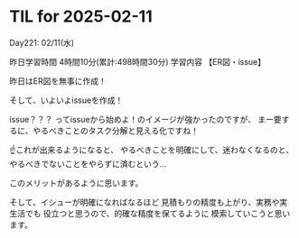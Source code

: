 # TIL for 2025-02-11

Day221: 02/11(水)

昨日学習時間 4時間10分(累計:498時間30分)
学習内容 【ER図・issue】

昨日はER図を無事に作成！

そして、いよいよissueを作成！

issue？？？
ってissueから始めよ！のイメージが強かったのですが、
まー要するに、やるべきことのタスク分解と見える化ですね！

☝️これが出来るようになると、
やるべきことを明確にして、迷わなくなるのと、
やるべきでないことをやらずに済むという…

このメリットがあるように思います。

そして、イシューが明確になればなるほど
見積もりの精度も上がり、実務や実生活でも
役立つと思うので、的確な精度を保てるように
模索していこうと思います。